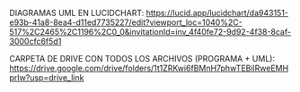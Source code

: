 DIAGRAMAS UML EN LUCIDCHART:
https://lucid.app/lucidchart/da943151-e93b-41a8-8ea4-d11ed7735227/edit?viewport_loc=1040%2C-517%2C2465%2C1196%2C0_0&invitationId=inv_4f40fe72-9d92-4f38-8caf-3000cfc6f5d1

CARPETA DE DRIVE CON TODOS LOS ARCHIVOS (PROGRAMA + UML):
https://drive.google.com/drive/folders/1t1ZRKwi6fBMnH7phwTEBilRweEMHprIw?usp=drive_link
